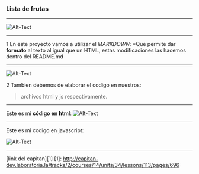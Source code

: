 ### Lista de frutas

***

![Alt-Text](img/fruta.jpg)

***

1 En este proyecto vamos a utilizar el *MARKDOWN*:
	*Que permite dar **formato** al texto al igual que un HTML, estas modificaciones las hacemos dentro del README.md

***
![Alt-Text](img/markdown.png)

2 Tambien debemos de elaborar el codigo en nuestros:
> archivos html y js respectivamente.

***
Este es mi **código en html**:
![Alt-Text](img/html.png)

***
Este es mi codigo en javascript:

![Alt-Text](img/js.png)

***
[link del capitan][1]
[1]: http://capitan-dev.laboratoria.la/tracks/2/courses/14/units/34/lessons/113/pages/696

